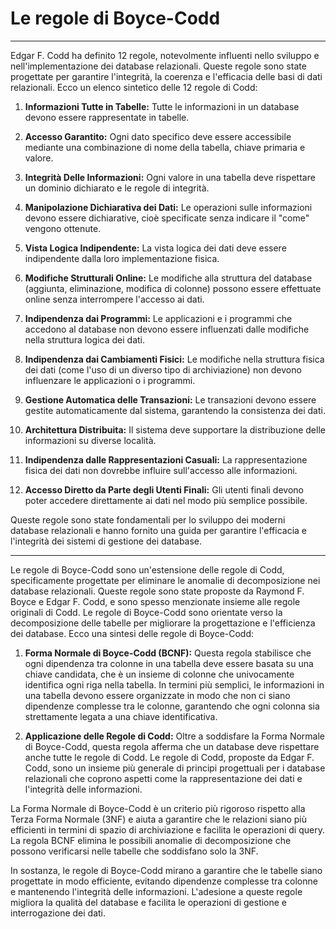 # Le regole di Boyce-Codd

---

Edgar F. Codd ha definito 12 regole, notevolmente influenti nello sviluppo e nell'implementazione dei database relazionali. Queste regole sono state progettate per garantire l'integrità, la coerenza e l'efficacia delle basi di dati relazionali. Ecco un elenco sintetico delle 12 regole di Codd:

1. **Informazioni Tutte in Tabelle:** Tutte le informazioni in un database devono essere rappresentate in tabelle.

2. **Accesso Garantito:** Ogni dato specifico deve essere accessibile mediante una combinazione di nome della tabella, chiave primaria e valore.

3. **Integrità Delle Informazioni:** Ogni valore in una tabella deve rispettare un dominio dichiarato e le regole di integrità.

4. **Manipolazione Dichiarativa dei Dati:** Le operazioni sulle informazioni devono essere dichiarative, cioè specificate senza indicare il "come" vengono ottenute.

5. **Vista Logica Indipendente:** La vista logica dei dati deve essere indipendente dalla loro implementazione fisica.

6. **Modifiche Strutturali Online:** Le modifiche alla struttura del database (aggiunta, eliminazione, modifica di colonne) possono essere effettuate online senza interrompere l'accesso ai dati.

7. **Indipendenza dai Programmi:** Le applicazioni e i programmi che accedono al database non devono essere influenzati dalle modifiche nella struttura logica dei dati.

8. **Indipendenza dai Cambiamenti Fisici:** Le modifiche nella struttura fisica dei dati (come l'uso di un diverso tipo di archiviazione) non devono influenzare le applicazioni o i programmi.

9. **Gestione Automatica delle Transazioni:** Le transazioni devono essere gestite automaticamente dal sistema, garantendo la consistenza dei dati.

10. **Architettura Distribuita:** Il sistema deve supportare la distribuzione delle informazioni su diverse località.

11. **Indipendenza dalle Rappresentazioni Casuali:** La rappresentazione fisica dei dati non dovrebbe influire sull'accesso alle informazioni.

12. **Accesso Diretto da Parte degli Utenti Finali:** Gli utenti finali devono poter accedere direttamente ai dati nel modo più semplice possibile.

Queste regole sono state fondamentali per lo sviluppo dei moderni database relazionali e hanno fornito una guida per garantire l'efficacia e l'integrità dei sistemi di gestione dei database.

---

Le regole di Boyce-Codd sono un'estensione delle regole di Codd, specificamente progettate per eliminare le anomalie di decomposizione nei database relazionali. Queste regole sono state proposte da Raymond F. Boyce e Edgar F. Codd, e sono spesso menzionate insieme alle regole originali di Codd. Le regole di Boyce-Codd sono orientate verso la decomposizione delle tabelle per migliorare la progettazione e l'efficienza dei database. Ecco una sintesi delle regole di Boyce-Codd:

1. **Forma Normale di Boyce-Codd (BCNF):** Questa regola stabilisce che ogni dipendenza tra colonne in una tabella deve essere basata su una chiave candidata, che è un insieme di colonne che univocamente identifica ogni riga nella tabella. In termini più semplici, le informazioni in una tabella devono essere organizzate in modo che non ci siano dipendenze complesse tra le colonne, garantendo che ogni colonna sia strettamente legata a una chiave identificativa.

2. **Applicazione delle Regole di Codd:**  Oltre a soddisfare la Forma Normale di Boyce-Codd, questa regola afferma che un database deve rispettare anche tutte le regole di Codd. Le regole di Codd, proposte da Edgar F. Codd, sono un insieme più generale di principi progettuali per i database relazionali che coprono aspetti come la rappresentazione dei dati e l'integrità delle informazioni.

La Forma Normale di Boyce-Codd è un criterio più rigoroso rispetto alla Terza Forma Normale (3NF) e aiuta a garantire che le relazioni siano più efficienti in termini di spazio di archiviazione e facilita le operazioni di query. La regola BCNF elimina le possibili anomalie di decomposizione che possono verificarsi nelle tabelle che soddisfano solo la 3NF.

In sostanza, le regole di Boyce-Codd mirano a garantire che le tabelle siano progettate in modo efficiente, evitando dipendenze complesse tra colonne e mantenendo l'integrità delle informazioni. L'adesione a queste regole migliora la qualità del database e facilita le operazioni di gestione e interrogazione dei dati.
